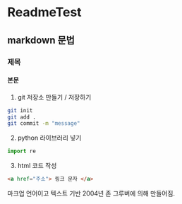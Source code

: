 # ReadmeTest

## markdown 문법

### 제목

#### 본문

1. git 저장소 만들기 / 저장하기

```bash
git init
git add .
git commit -m "message"
```

2. python 라이브러리 넣기
```py
import re
```

3. html 코드 작성
```html
<a href="주소"> 링크 문자 </a>
```

마크업 언어이고
텍스트 기반
2004년 존 그루버에 의해 만들어짐.